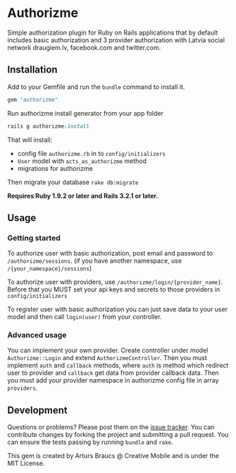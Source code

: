 # Authorizme

Simple authorization plugin for Ruby on Rails applications that by default includes basic authorization and 3 provider authorization with Latvia social network draugiem.lv, facebook.com and twitter.com.

## Installation

Add to your Gemfile and run the `bundle` command to install it.

```ruby
gem "authorizme"
```

Run authorizme install generator from your app folder

```ruby
rails g authorizme:install
```

That will install:

* config file `authorizme.rb` in to `config/initializers`
* `User` model with `acts_as_authorizme` method
* migrations for authorizme

Then migrate your database `rake db:migrate`

**Requires Ruby 1.9.2 or later and Rails 3.2.1 or later.**

## Usage

### Getting started

To authorize user with basic authorization, post email and password to `/authorizme/sessions`. (if you have another namespace, use `/{your_namespace}/sessions`)

To authorize user with providers, use `/authorizme/login/{provider_name}`. Before that you MUST set your api keys and secrets to those providers in `config/initializers`

To register user with basic authorization you can just save data to your user model and then call `login(user)` from your controller.

### Advanced usage

You can implement your own provider. Create controller under model `Authorizme::Login` and extend `AuthorizmeController`. Then you must implement `auth` and `callback` methods, where `auth` is method which redirect user to provider and `callback` get data from provider callback data. Then you must add your provider namespace in authorizme config file in array `providers`. 

## Development

Questions or problems? Please post them on the [issue tracker](https://github.com/CreativeMobile/authorizme/issues). You can contribute changes by forking the project and submitting a pull request. You can ensure the tests passing by running `bundle` and `rake`.

This gem is created by Arturs Braucs @ Creative Mobile and is under the MIT License.